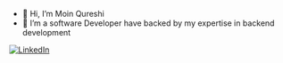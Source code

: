 - 👋 Hi, I’m Moin Qureshi
- 👀 I’m a software Developer have backed by my expertise in backend development

[![LinkedIn](https://img.shields.io/badge/Hashnode-2962FF?style=for-the-badge&logo=hashnode&logoColor=white)](https://www.linkedin.com/in/moin-arshad-qureshi/)
